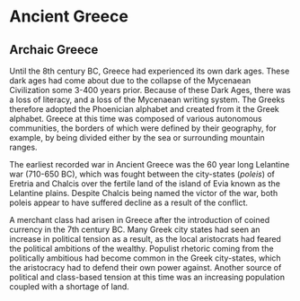 # Ancient Greece
## Archaic Greece
Until the 8th century BC, Greece had experienced its own dark ages. These dark ages had come about due to the collapse of the Mycenaean Civilization some 3-400 years prior. Because of these Dark Ages, there was a loss of literacy, and a loss of the Mycenaean writing system. The Greeks therefore adopted the Phoenician alphabet and created from it the Greek alphabet. Greece at this time was composed of various autonomous communities, the borders of which were defined by their geography, for example, by being divided either by the sea or surrounding mountain ranges.


The earliest recorded war in Ancient Greece was the 60 year long Lelantine war (710-650 BC), which was fought between the city-states (*poleis*) of Eretria and Chalcis over the fertile land of the island of Evia known as the Lelantine plains. Despite Chalcis being named the victor of the war, both poleis appear to have suffered decline as a result of the conflict.

A merchant class had arisen in Greece after the introduction of coined currency in the 7th century BC. Many Greek city states had seen an increase in political tension as a result, as the local aristocrats had feared the political ambitions of the wealthy. Populist rhetoric coming from the politically ambitious had become common in the Greek city-states, which the aristocracy had to defend their own power against. Another source of political and class-based tension at this time was an increasing population coupled with a shortage of land. 
